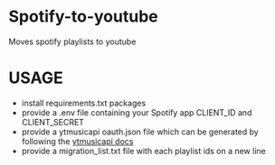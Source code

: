 # Spotify-to-youtube
Moves spotify playlists to youtube

# USAGE

- install requirements.txt packages
- provide a .env file containing your Spotify app CLIENT_ID and CLIENT_SECRET
- provide a ytmusicapi oauth.json file which can be generated by following the [ ytmusicapi docs
](https://ytmusicapi.readthedocs.io/en/stable/setup/oauth.html)
- provide a migration_list.txt file with each playlist ids on a new line
